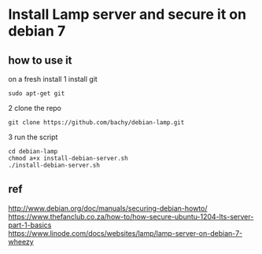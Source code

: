 # Install Lamp server and secure it on debian 7

## how to use it
on a fresh install
1 install git   
```
sudo apt-get git
```   

2 clone the repo
```
git clone https://github.com/bachy/debian-lamp.git
```

3 run the script
```
cd debian-lamp
chmod a+x install-debian-server.sh
./install-debian-server.sh

```


## ref
http://www.debian.org/doc/manuals/securing-debian-howto/   
https://www.thefanclub.co.za/how-to/how-secure-ubuntu-1204-lts-server-part-1-basics   
https://www.linode.com/docs/websites/lamp/lamp-server-on-debian-7-wheezy   


